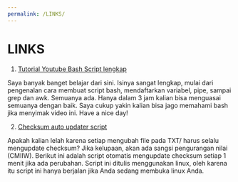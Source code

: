 ```yaml
---
permalink: /LINKS/
---
```


# LINKS

1. [Tutorial Youtube Bash Script lengkap](https://www.youtube.com/watch?v=e7BufAVwDiM)
   

Saya banyak banget belajar dari sini. Isinya sangat lengkap, mulai dari pengenalan cara membuat script bash, mendaftarkan variabel, pipe, sampai grep dan awk. Semuanya ada. Hanya dalam 3 jam kalian bisa menguasai semuanya dengan baik. Saya cukup yakin kalian bisa jago memahami bash jika menyimak video ini. Have a nice day!

2. [Checksum auto updater script](https://github.com/Hzz-Hzz/my_os212_useful_scripts/tree/main/automatic_checksum_updater)

Apakah kalian lelah karena setiap mengubah file pada TXT/ harus selalu mengupdate checksum? Jika kelupaan, akan ada sangsi pengurangan nilai (CMIIW). Berikut ini adalah script otomatis mengupdate checksum setiap 1 menit jika ada perubahan. Script ini ditulis menggunakan linux, oleh karena itu script ini hanya berjalan jika Anda sedang membuka linux Anda.